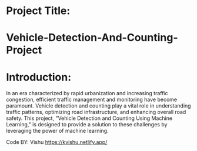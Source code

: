 #  Project Title:
# Vehicle-Detection-And-Counting-Project

# Introduction:
In an era characterized by rapid urbanization and increasing traffic congestion, efficient traffic management and monitoring have become paramount. 
Vehicle detection and counting play a vital role in understanding traffic patterns, optimizing road infrastructure, and enhancing overall road safety. 
This project, "Vehicle Detection and Counting Using Machine Learning," is designed to provide a solution to these challenges by leveraging the power of machine learning.

Code BY: Vishu
https://kvishu.netlify.app/
